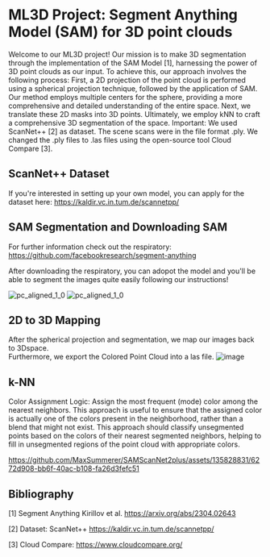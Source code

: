 # ML3D Project: Segment Anything Model (SAM) for 3D point clouds

  Welcome to our ML3D project! Our mission is to make 3D segmentation through the implementation of the SAM Model [1], harnessing the power of 3D point clouds as our input.
  To achieve this, our approach involves the following process:
  First, a 2D projection of the point cloud is performed using a spherical projection technique, followed by the application of SAM. 
  Our method employs multiple centers for the sphere, providing a more comprehensive and detailed understanding of the entire space. Next, we translate these 2D masks into 3D points. 
  Ultimately, we employ kNN to craft a comprehensive 3D segmentation of the space.
  Important: We used ScanNet++ [2] as dataset. The scene scans were in the file format .ply. 
  We changed the .ply files to .las files using the open-source tool Cloud Compare [3].


## ScanNet++ Dataset
If you're interested in setting up your own model, you can apply for the dataset here: https://kaldir.vc.in.tum.de/scannetpp/

## SAM Segmentation and Downloading SAM
For further information check out the respiratory:
https://github.com/facebookresearch/segment-anything

After downloading the respiratory, you can adopot the model and you'll be able to segment the images quite easily following our instructions!

 ![pc_aligned_1_0](https://github.com/MaxSummerer/SAMScanNet2plus/assets/135828831/85804387-6eb6-48c0-bf5c-ce8355b4ae45)
  ![pc_aligned_1_0](https://github.com/MaxSummerer/SAMScanNet2plus/assets/135828831/d3c6903e-87cb-4d82-bd7e-4939b740ac52)

## 2D to 3D Mapping

  After the spherical projection and segmentation, we map our images back to 3Dspace.  
  Furthermore, we export the Colored Point Cloud into a las file.
  ![image](https://github.com/MaxSummerer/SAMScanNet2plus/assets/135828831/409fc945-87ca-4a2b-a6fd-7fdd64a65ddf)

  

## k-NN

  Color Assignment Logic: Assign the most frequent (mode) color among the nearest neighbors. 
  This approach is useful to ensure that the assigned color is actually one of the colors present in the neighborhood, 
  rather than a blend that might not exist. This approach should classify unsegmented points based on the colors of their
  nearest segmented neighbors, helping to fill in unsegmented regions of the point cloud with appropriate colors.

https://github.com/MaxSummerer/SAMScanNet2plus/assets/135828831/6272d908-bb6f-40ac-b108-fa26d3fefc51


  

## Bibliography

  [1] Segment Anything Kirillov et al. https://arxiv.org/abs/2304.02643
  
  [2] Dataset: ScanNet++ https://kaldir.vc.in.tum.de/scannetpp/
  
  [3] Cloud Compare: https://www.cloudcompare.org/
